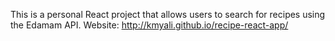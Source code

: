 This is a personal React project that allows users to search for recipes using the Edamam API.
Website: http://kmyali.github.io/recipe-react-app/

